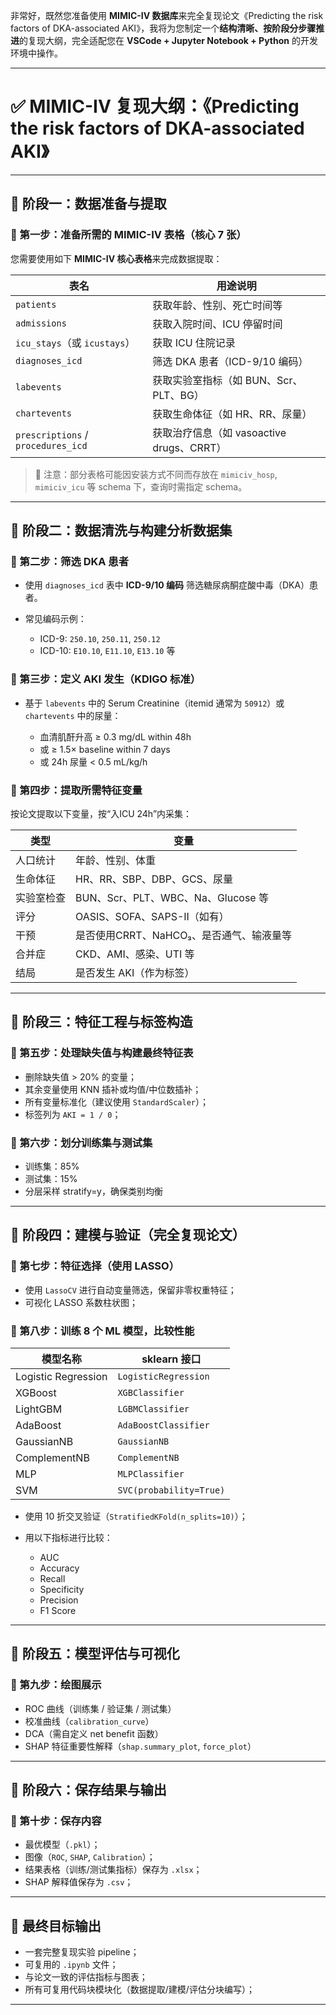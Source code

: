 非常好，既然您准备使用 **MIMIC-IV 数据库**来完全复现论文《Predicting the risk factors of DKA-associated AKI》，我将为您制定一个**结构清晰、按阶段分步骤推进**的复现大纲，完全适配您在 **VSCode + Jupyter Notebook + Python** 的开发环境中操作。

---

# ✅ MIMIC-IV 复现大纲：《Predicting the risk factors of DKA-associated AKI》

---

## 📁 阶段一：数据准备与提取

### 🧩 第一步：准备所需的 MIMIC-IV 表格（核心 7 张）

您需要使用如下 **MIMIC-IV 核心表格**来完成数据提取：

| 表名                                 | 用途说明                            |
| ---------------------------------- | ------------------------------- |
| `patients`                         | 获取年龄、性别、死亡时间等                   |
| `admissions`                       | 获取入院时间、ICU 停留时间                 |
| `icu_stays`（或 `icustays`）          | 获取 ICU 住院记录                     |
| `diagnoses_icd`                    | 筛选 DKA 患者（ICD-9/10 编码）          |
| `labevents`                        | 获取实验室指标（如 BUN、Scr、PLT、BG）       |
| `chartevents`                      | 获取生命体征（如 HR、RR、尿量）              |
| `prescriptions` / `procedures_icd` | 获取治疗信息（如 vasoactive drugs、CRRT） |

> 📌 注意：部分表格可能因安装方式不同而存放在 `mimiciv_hosp`, `mimiciv_icu` 等 schema 下，查询时需指定 schema。

---

## 📁 阶段二：数据清洗与构建分析数据集

### 🧩 第二步：筛选 DKA 患者

* 使用 `diagnoses_icd` 表中 **ICD-9/10 编码** 筛选糖尿病酮症酸中毒（DKA）患者。
* 常见编码示例：

  * ICD-9: `250.10`, `250.11`, `250.12`
  * ICD-10: `E10.10`, `E11.10`, `E13.10` 等

### 🧩 第三步：定义 AKI 发生（KDIGO 标准）

* 基于 `labevents` 中的 Serum Creatinine（itemid 通常为 `50912`）或 `chartevents` 中的尿量：

  * 血清肌酐升高 ≥ 0.3 mg/dL within 48h
  * 或 ≥ 1.5× baseline within 7 days
  * 或 24h 尿量 < 0.5 mL/kg/h

### 🧩 第四步：提取所需特征变量

按论文提取以下变量，按“入ICU 24h”内采集：

| 类型    | 变量                           |
| ----- | ---------------------------- |
| 人口统计  | 年龄、性别、体重                     |
| 生命体征  | HR、RR、SBP、DBP、GCS、尿量         |
| 实验室检查 | BUN、Scr、PLT、WBC、Na、Glucose 等 |
| 评分    | OASIS、SOFA、SAPS-II（如有）       |
| 干预    | 是否使用CRRT、NaHCO₃、是否通气、输液量等    |
| 合并症   | CKD、AMI、感染、UTI 等             |
| 结局    | 是否发生 AKI（作为标签）               |

---

## 📁 阶段三：特征工程与标签构造

### 🧩 第五步：处理缺失值与构建最终特征表

* 删除缺失值 > 20% 的变量；
* 其余变量使用 KNN 插补或均值/中位数插补；
* 所有变量标准化（建议使用 `StandardScaler`）；
* 标签列为 `AKI = 1 / 0`；

### 🧩 第六步：划分训练集与测试集

* 训练集：85%
* 测试集：15%
* 分层采样 stratify=y，确保类别均衡

---

## 📁 阶段四：建模与验证（完全复现论文）

### 🧩 第七步：特征选择（使用 LASSO）

* 使用 `LassoCV` 进行自动变量筛选，保留非零权重特征；
* 可视化 LASSO 系数柱状图；

### 🧩 第八步：训练 8 个 ML 模型，比较性能

| 模型名称                | sklearn 接口              |
| ------------------- | ----------------------- |
| Logistic Regression | `LogisticRegression`    |
| XGBoost             | `XGBClassifier`         |
| LightGBM            | `LGBMClassifier`        |
| AdaBoost            | `AdaBoostClassifier`    |
| GaussianNB          | `GaussianNB`            |
| ComplementNB        | `ComplementNB`          |
| MLP                 | `MLPClassifier`         |
| SVM                 | `SVC(probability=True)` |

* 使用 10 折交叉验证（`StratifiedKFold(n_splits=10)`）；
* 用以下指标进行比较：

  * AUC
  * Accuracy
  * Recall
  * Specificity
  * Precision
  * F1 Score

---

## 📁 阶段五：模型评估与可视化

### 🧩 第九步：绘图展示

* ROC 曲线（训练集 / 验证集 / 测试集）
* 校准曲线（`calibration_curve`）
* DCA（需自定义 net benefit 函数）
* SHAP 特征重要性解释（`shap.summary_plot`, `force_plot`）

---

## 📁 阶段六：保存结果与输出

### 🧩 第十步：保存内容

* 最优模型（`.pkl`）；
* 图像（`ROC`, `SHAP`, `Calibration`）；
* 结果表格（训练/测试集指标）保存为 `.xlsx`；
* SHAP 解释值保存为 `.csv`；

---

## 📘 最终目标输出

* 一套完整复现实验 pipeline；
* 可复用的 `.ipynb` 文件；
* 与论文一致的评估指标与图表；
* 所有可复用代码块模块化（数据提取/建模/评估分块编写）；

---

